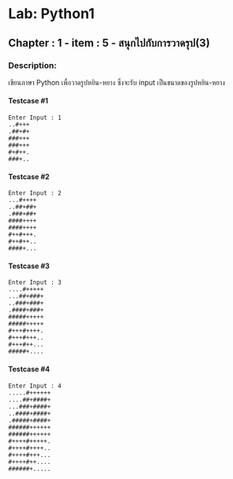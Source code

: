 # Lab: Python1
## Chapter : 1 - item : 5 - สนุกไปกับการวาดรุป(3)
### Description:

เขียนภาษา Python เพื่อวาดรูปหยิน-หยาง ซึ่งจะรับ input เป็นขนาดของรูปหยิน-หยาง

#### Testcase #1
```
Enter Input : 1
..#+++
.##+#+
###+++
###+++
#+#++.
###+..

```
#### Testcase #2
```
Enter Input : 2
...#++++
..##+##+
.###+##+
####++++
####++++
#++#+++.
#++#++..
####+...

```
#### Testcase #3
```
Enter Input : 3
....#+++++
...##+###+
..###+###+
.####+###+
#####+++++
#####+++++
#+++#++++.
#+++#+++..
#+++#++...
#####+....

```
#### Testcase #4
```
Enter Input : 4
.....#++++++
....##+####+
...###+####+
..####+####+
.#####+####+
######++++++
######++++++
#++++#+++++.
#++++#++++..
#++++#+++...
#++++#++....
######+.....

```